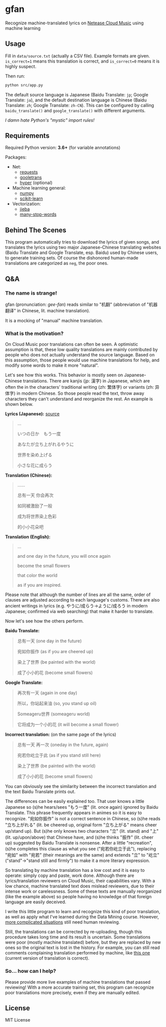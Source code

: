 # gfan

Recognize machine-translated lyrics on [Netease Cloud Music](http://music.163.com/) using machine learning

## Usage

Fill in `data/source.txt` (actually a CSV file). Example formats are given. `is_correct=1` means this translation is
correct, and `is_correct=0` means it is highly suspect.

Then run:

```bash
python src/app.py
```

The default source language is Japanese (Baidu Translate: `jp`; Google Translate: `ja`), and the default
destination language is Chinese (Baidu Translate: `zh`; Google Translate: `zh-CN`). This can be configured
by calling `baidu_translate()` and `google_translate()` with different arguments.

*I damn hate Python's "mystic" import rules!*

## Requirements

Required Python version: **3.6+** (for variable annotations)

Packages:

- Net:
    - [requests](https://pypi.python.org/pypi/requests/)
    - [gooletrans](https://pypi.python.org/pypi/googletrans/)
    - [hyper](https://pypi.python.org/pypi/hyper/) (optional)
- Machine learning general:
  - [numpy](https://pypi.python.org/pypi/numpy/)
  - [scikit-learn](https://pypi.python.org/pypi/scikit-learn/)
- Vectorization:
  - [jieba](https://pypi.python.org/pypi/jieba/)
  - [many-stop-words](https://pypi.python.org/pypi/many-stop-words/)

## Behind The Scenes

This program automatically tries to download the lyrics of given songs, and translates the lyrics using two major
Japanese-Chinese translating websites (Baidu Translate and Google Translate, esp. Baidu) used by Chinese users, to
generate training sets. Of course the dishonored human-made translations are categorized as `neg`, the poor ones.

## Q&A

### The name is strange!

gfan (pronunciation: *gee-fan*) reads similar to "机翻" (abbreviation of "机器翻译" in Chinese, lit. machine translation).

It is a mocking of "manual" machine translation.

### What is the motivation?

On Cloud Music poor translations can often be seen. A optimistic assumption is that, these low quality translations are
mainly contributed by people who does not actually understand the source language. Based on this assumption, those people
would use machine translations for help, and modify some words to make it more "natural".

Let's see how this works. This behavior is mostly seen on Japanese-Chinese translations. There are kanjis (jp: 漢字) in
Japanese, which are often the in the characters' traditional writing (zh: 繁体字) or variants (zh: 异体字) in modern Chinese.
So those people read the text, throw away characters they can't understand and reorganize the rest. An example is shown below.

**Lyrics (Japanese):** [source](http://music.163.com/#/song?id=28482417)

> …
>
> いつの日か　もう一度
>
> あなたが立ち上がれるやうに
>
> 世界を染め上げる
>
> 小さな花に成らう

**Translation (Chinese):**

> ……
>
> 总有一天 你会再次
>
> 如同被激励了一般
>
> 成为将世界染上色彩
>
> 的小小花朵吧

**Translation (English):**

> ...
>
> and one day in the future, you will once again
>
> become the small flowers
>
> that color the world
>
> as if you are inspired.

Please note that although the number of lines are all the same, order of clauses are adjusted
according to each language's customs. There are also ancient writings in lyrics (e.g. やうに/成らう→ように/成ろう in
modern Japanese; confirmed via web searching) that make it harder to translate.

Now let's see how the others perform.

**Baidu Translate:**

> 总有一天 (one day in the future)
>
> 宛如你振作 (as if you are cheered up)
>
> 染上了世界 (be painted with the world)
>
> 成了小小的花 (become small flowers)

**Google Translate:**

> 再次有一天 (again in one day)
>
> 所以，你站起来油 (so, you stand up oil)
>
> Someageru世界 (someageru world)
>
> 它将成为一个小的花 (it will become a small flower)

**Incorrect translation:** (on the same page of the lyrics)

> 总有一天 再一次 (oneday in the future, again)
>
> 宛若你屹立于此 (as if you stand still here)
>
> 染上了世界 (be painted with the world)
>
> 成了小小的花 (become small flowers)

You can obviously see the similarity between the incorrect translation and the text Baidu Translate prints out.

The differences can be easily explained too. That user knows a little Japanese so (s)he hears/sees "もう一度" (lit.
once again) ignored by Baidu Translate. This phrase frequently appears in animes so it is easy to recognize. "宛如你振作"
is not a correct sentence in Chinese, so (s)he reads "立ち上がれる" (lit. be cheered up, original form "立ち上がる" means
cheer up/stand up). But (s)he only knows two characters "立" (lit. stand) and "上" (lit. up/upon/above) that Chinese have,
and (s)he thinks "振作" (lit. cheer up) suggested by Baidu Translate is nonsense. After a little "recreation", (s)he
completes this clause as what you see ("宛若你屹立于此"), replacing "宛如" with "宛若" (their meanings are the same) and
extends "立" to "屹立" ("stand"→"stand still and firmly") to make it a more literary expression.

So translating by machine translation has a low cost and it is easy to operate: simply copy and paste, work done.
Although there are lyrics/translation reviewers on Cloud Music, their capabilities vary. With a low chance, machine
translated text does mislead reviewers, due to their intense work or carelessness. Some of these texts are manually
reorganized (like the example above) so people having no knowledge of that foreign language are easily deceived.

I write this little program to learn and recognize this kind of poor translation, as well as apply what I've learned during
the Data Mining course. However, [more complicated situations](https://zhuanlan.zhihu.com/p/22973727) still need human
reviewing.

Still, the translations can be corrected by re-uploading, though this procedure takes long time and its result is uncertain.
Some translations were poor (mostly machine translated) before, but they are replaced by new ones so the original text
is lost in the history. For example, you can still read comments complaining translation performed by machine, like
[this one](http://music.163.com/#/song?id=718438) (current version of translation is correct).

### So... how can I help?

Please provide more live examples of machine translations that passed reviewing! With a more accurate training set, this
program can recognize poor translations more precisely, even if they are manually edited.

## License

MIT License
